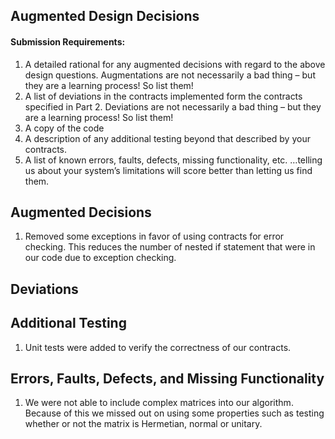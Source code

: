 ## Augmented Design Decisions

#### Submission Requirements:
1. A detailed rational for any augmented decisions with regard to the above design questions.
Augmentations are not necessarily a bad thing – but they are a learning process! So list them!
2. A list of deviations in the contracts implemented form the contracts specified in Part 2. Deviations are not necessarily a bad thing – but they are a learning process! So list them!
3. A copy of the code
4. A description of any additional testing beyond that described by your contracts.
5. A list of known errors, faults, defects, missing functionality, etc. …telling us about your system’s limitations will score better than letting us find them.

## Augmented Decisions
1. Removed some exceptions in favor of using contracts for error checking. This reduces the number of nested if statement that were in our code due to exception checking.

## Deviations

## Additional Testing
1. Unit tests were added to verify the correctness of our contracts.

## Errors, Faults, Defects, and Missing Functionality
1. We were not able to include complex matrices into our algorithm. Because of this we missed out on using some properties such as testing whether or not the matrix is Hermetian, normal or unitary.
